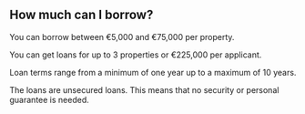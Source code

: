 ##  How much can I borrow?

You can borrow between €5,000 and €75,000 per property.

You can get loans for up to 3 properties or €225,000 per applicant.

Loan terms range from a minimum of one year up to a maximum of 10 years.

The loans are unsecured loans. This means that no security or personal
guarantee is needed.
